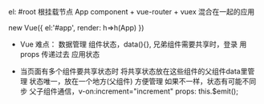 el: #root  根挂载节点
App component + vue-router + vuex 混合在一起的应用

new Vue({
    el:'#app',
    render: h=>h(App)
})


- Vue 难点： 数据管理
    组件状态，data(){},
    兄弟组件需要共享时，登录
    用props 传递过去
    应用状态

- 当页面有多个组件要共享状态时
    将共享状态放在这些组件的父组件data里管理
    状态唯一，放在一个地方(父组件) 方便管理
    如果不一样，状态有可能不同步
    父子组件通信，v-on:increment="increment"
    props: this.$emit();